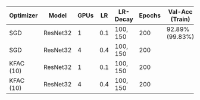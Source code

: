 | Optimizer | Model    | GPUs | LR    | LR-Decay | Epochs | Val-Acc (Train) | t/epoch  | time    |
|-----------|----------|------|-------|----------|--------|-----------------|----------|---------|
| SGD       | ResNet32 | 1    | 0.1   | 100, 150 | 200    | 92.89% (99.83%) | 00:27.50 | 1:45:22 |
| SGD       | ResNet32 | 4    | 0.4   | 100, 150 | 200    |                 | 00:08.50 |         |
| KFAC (10) | ResNet32 | 1    | 0.1   | 100, 150 | 200    |                 | 01:25.00 |         |
| KFAC (10) | ResNet32 | 4    | 0.4   | 100, 150 | 200    |                 |          |         |
